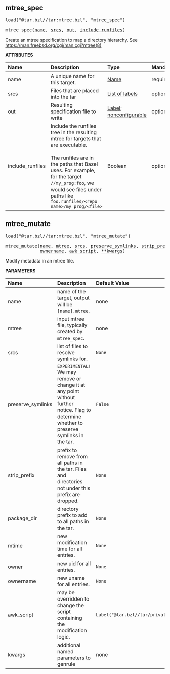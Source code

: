 <!-- Generated with Stardoc: http://skydoc.bazel.build -->



<a id="mtree_spec"></a>

## mtree_spec

<pre>
load("@tar.bzl//tar:mtree.bzl", "mtree_spec")

mtree_spec(<a href="#mtree_spec-name">name</a>, <a href="#mtree_spec-srcs">srcs</a>, <a href="#mtree_spec-out">out</a>, <a href="#mtree_spec-include_runfiles">include_runfiles</a>)
</pre>

Create an mtree specification to map a directory hierarchy. See https://man.freebsd.org/cgi/man.cgi?mtree(8)

**ATTRIBUTES**


| Name  | Description | Type | Mandatory | Default |
| :------------- | :------------- | :------------- | :------------- | :------------- |
| <a id="mtree_spec-name"></a>name |  A unique name for this target.   | <a href="https://bazel.build/concepts/labels#target-names">Name</a> | required |  |
| <a id="mtree_spec-srcs"></a>srcs |  Files that are placed into the tar   | <a href="https://bazel.build/concepts/labels">List of labels</a> | optional |  `[]`  |
| <a id="mtree_spec-out"></a>out |  Resulting specification file to write   | <a href="https://bazel.build/concepts/labels">Label</a>; <a href="https://bazel.build/reference/be/common-definitions#configurable-attributes">nonconfigurable</a> | optional |  `None`  |
| <a id="mtree_spec-include_runfiles"></a>include_runfiles |  Include the runfiles tree in the resulting mtree for targets that are executable.<br><br>The runfiles are in the paths that Bazel uses. For example, for the target `//my_prog:foo`, we would see files under paths like `foo.runfiles/<repo name>/my_prog/<file>`   | Boolean | optional |  `True`  |


<a id="mtree_mutate"></a>

## mtree_mutate

<pre>
load("@tar.bzl//tar:mtree.bzl", "mtree_mutate")

mtree_mutate(<a href="#mtree_mutate-name">name</a>, <a href="#mtree_mutate-mtree">mtree</a>, <a href="#mtree_mutate-srcs">srcs</a>, <a href="#mtree_mutate-preserve_symlinks">preserve_symlinks</a>, <a href="#mtree_mutate-strip_prefix">strip_prefix</a>, <a href="#mtree_mutate-package_dir">package_dir</a>, <a href="#mtree_mutate-mtime">mtime</a>, <a href="#mtree_mutate-owner">owner</a>,
             <a href="#mtree_mutate-ownername">ownername</a>, <a href="#mtree_mutate-awk_script">awk_script</a>, <a href="#mtree_mutate-kwargs">**kwargs</a>)
</pre>

Modify metadata in an mtree file.

**PARAMETERS**


| Name  | Description | Default Value |
| :------------- | :------------- | :------------- |
| <a id="mtree_mutate-name"></a>name |  name of the target, output will be `[name].mtree`.   |  none |
| <a id="mtree_mutate-mtree"></a>mtree |  input mtree file, typically created by `mtree_spec`.   |  none |
| <a id="mtree_mutate-srcs"></a>srcs |  list of files to resolve symlinks for.   |  `None` |
| <a id="mtree_mutate-preserve_symlinks"></a>preserve_symlinks |  `EXPERIMENTAL!` We may remove or change it at any point without further notice. Flag to determine whether to preserve symlinks in the tar.   |  `False` |
| <a id="mtree_mutate-strip_prefix"></a>strip_prefix |  prefix to remove from all paths in the tar. Files and directories not under this prefix are dropped.   |  `None` |
| <a id="mtree_mutate-package_dir"></a>package_dir |  directory prefix to add to all paths in the tar.   |  `None` |
| <a id="mtree_mutate-mtime"></a>mtime |  new modification time for all entries.   |  `None` |
| <a id="mtree_mutate-owner"></a>owner |  new uid for all entries.   |  `None` |
| <a id="mtree_mutate-ownername"></a>ownername |  new uname for all entries.   |  `None` |
| <a id="mtree_mutate-awk_script"></a>awk_script |  may be overridden to change the script containing the modification logic.   |  `Label("@tar.bzl//tar/private:modify_mtree.awk")` |
| <a id="mtree_mutate-kwargs"></a>kwargs |  additional named parameters to genrule   |  none |


